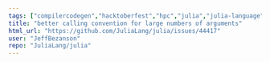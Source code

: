 ```yaml
---
tags: ["compilercodegen","hacktoberfest","hpc","julia","julia-language","julialang","latency","machine-learning","numerical","programming-language","science","scientific"]
title: "better calling convention for large numbers of arguments"
html_url: "https://github.com/JuliaLang/julia/issues/44417"
user: "JeffBezanson"
repo: "JuliaLang/julia"
---
```


